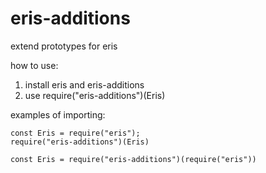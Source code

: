 # eris-additions
extend prototypes for eris

how to use:
1) install eris and eris-additions
2) use require("eris-additions")(Eris)

examples of importing:
```
const Eris = require("eris");
require("eris-additions")(Eris)
```

```
const Eris = require("eris-additions")(require("eris"))
```

